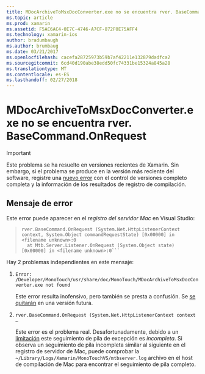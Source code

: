 ```yaml
---
title: MDocArchiveToMsxDocConverter.exe no se encuentra rver. BaseCommand.OnRequest
ms.topic: article
ms.prod: xamarin
ms.assetid: F5AC6AC4-0E7C-4746-A7CF-872F0E75AFF4
ms.technology: xamarin-ios
author: bradumbaugh
ms.author: brumbaug
ms.date: 03/21/2017
ms.openlocfilehash: cacefa28725973b59b7af42211e132879dadfca2
ms.sourcegitcommit: 6cd40d190abe38edd50fc74331be15324a845a28
ms.translationtype: MT
ms.contentlocale: es-ES
ms.lasthandoff: 02/27/2018
---
```

# <a name="mdocarchivetomsxdocconverterexe-not-found-rverbasecommandonrequest"></a>MDocArchiveToMsxDocConverter.exe no se encuentra rver. BaseCommand.OnRequest

> [!IMPORTANT]
> Este problema se ha resuelto en versiones recientes de Xamarin. Sin embargo, si el problema se produce en la versión más reciente del software, registre una [nuevo error](~/cross-platform/troubleshooting/questions/howto-file-bug.md) con el control de versiones completo completa y la información de los resultados de registro de compilación.


## <a name="error-message"></a>Mensaje de error

Este error puede aparecer en el *registro del servidor Mac* en Visual Studio:

> ```Error: /Developer/MonoTouch/usr/share/doc/MonoTouch/MDocArchiveToMsxDocConverter.exe not found
> rver.BaseCommand.OnRequest (System.Net.HttpListenerContext context, System.Object commandRequestState) [0x00000] in <filename unknown>:0
>   at Mtb.Server.Listener.OnRequest (System.Object state) [0x00000] in <filename unknown>:0```

Hay 2 problemas independientes en este mensaje:

1.  `Error: /Developer/MonoTouch/usr/share/doc/MonoTouch/MDocArchiveToMsxDocConverter.exe not found`

    Este error resulta inofensivo, pero también se presta a confusión. Se [se quitarán](https://bugzilla.xamarin.com/show_bug.cgi?id=21667) en una versión futura.

2.  `rver.BaseCommand.OnRequest (System.Net.HttpListenerContext context …`

    Este error es el problema real. Desafortunadamente, debido a un [limitación](https://bugzilla.xamarin.com/show_bug.cgi?id=22080) este seguimiento de pila de excepción es *incompleta*. Si observa un seguimiento de pila incompleta similar al siguiente en el registro de servidor de Mac, puede comprobar la `~/Library/Logs/Xamarin/MonoTouchVS/mtbserver.log` archivo en el host de compilación de Mac para encontrar el seguimiento de pila completo.
